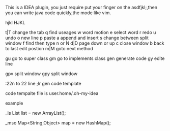 This is a IDEA plugin, you just require put your finger on the asdfjkl;,then you can write java code quickly,the mode like vim.

hjkl HJKL

t|T   change the tab
q  find useages
w  word motion
e  select word
r redo
u undo
o  new line
p paste
a append and insert
s change between split window
f find then type n or N
d|D  page down or up
c close window
b back to last edit postion
m|M goto next method

gu go to super class
gm go to implements class
gen generate code
gy edite line

gpv split window
gpy split window

:22n  to 22 line
;lr   gen code template

code tempalte file is user.home/.oh-my-idea


example

_ls
List<String> list = new ArrayList<String>();

_mso
Map<String,Object> map = new HashMap();
